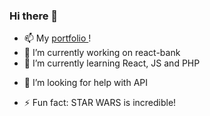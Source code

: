 ### Hi there 👋

<!--
**JPSS14/JPSS14** is a ✨ _special_ ✨ repository because its `README.md` (this file) appears on your GitHub profile.

Here are some ideas to get you started:
-->
- 📫 My [ portfolio ](https://jpss14.github.io/portfolio/index.html)!
- 🔭 I’m currently working on react-bank
- 🌱 I’m currently learning React, JS and PHP
<!-- - 👯 I’m looking to collaborate on ... -->
- 🤔 I’m looking for help with API
<!-- - 💬 Ask me about ... -->
<!-- - 📫 How to reach me: ... -->
<!-- - 😄 Pronouns: ... -->
- ⚡ Fun fact: STAR WARS is incredible!
